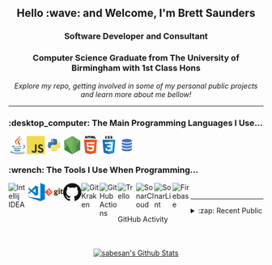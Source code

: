 <h2 align="center">Hello :wave: and Welcome, I'm Brett Saunders</h1>
<h3 align="center">Software Developer and Consultant</h3>
<h3 align="center">Computer Science Graduate from The University of Birmingham with 1st Class Hons</h3>

<p align="center">
  <em>Explore my repo, getting involved in some of my personal public projects and learn more about me bellow!</em>
</p>

<hr/>

<h3>:desktop_computer: The Main Programming Languages I Use...</h3>
<p>
  
  <a title="Java" href="https://github.com/brettsaunders21?tab=repositories&language=java">
    <img align="left" alt="Java" width="36px" src="https://raw.githubusercontent.com/github/explore/80688e429a7d4ef2fca1e82350fe8e3517d3494d/topics/java/java.png" />
  </a>
  
  <a title="JavaScript" href="https://github.com/brettsaunders21?tab=repositories&language=javascript">
    <img align="left" alt="JavaScript" width="36px" src="https://raw.githubusercontent.com/github/explore/80688e429a7d4ef2fca1e82350fe8e3517d3494d/topics/javascript/javascript.png" />
  </a>
  
  <a title="Python" href="https://github.com/brettsaunders21?tab=repositories&language=python">
    <img align="left" alt="Python" width="36px" src="https://raw.githubusercontent.com/github/explore/80688e429a7d4ef2fca1e82350fe8e3517d3494d/topics/python/python.png" />
  </a>
  
  <a title="Node.js" href="https://github.com/brettsaunders21?tab=repositories&language=node">
    <img align="left" alt="Node.js" width="36px" src="https://raw.githubusercontent.com/github/explore/80688e429a7d4ef2fca1e82350fe8e3517d3494d/topics/nodejs/nodejs.png" />
  </a>
  
  <a title="HTML" href="https://github.com/brettsaunders21?tab=repositories&language=html">
    <img align="left" alt="HTML" width="36px" src="https://raw.githubusercontent.com/github/explore/80688e429a7d4ef2fca1e82350fe8e3517d3494d/topics/html/html.png" />
  </a>
  
  <a title="CSS" href="https://github.com/brettsaunders21?tab=repositories&language=css">
    <img align="left" alt="CSS3" width="36px" src="https://raw.githubusercontent.com/github/explore/80688e429a7d4ef2fca1e82350fe8e3517d3494d/topics/css/css.png" />
  </a>
  
  <a title="SQL" href="https://github.com/brettsaunders21?tab=repositories&language=sql">
    <img align="left" alt="SQL" width="36px" src="https://raw.githubusercontent.com/github/explore/80688e429a7d4ef2fca1e82350fe8e3517d3494d/topics/sql/sql.png" />
  </a>
</p>

<br/>
<br/>

<h3>:wrench: The Tools I Use When Programming...</h3>
<p>
<img align="left" alt="Intellij IDEA" width="36px" src="https://cdn.jsdelivr.net/npm/simple-icons@v3/icons/intellijidea.svg" />
<img align="left" alt="Visual Studio Code" width="36px" src="https://raw.githubusercontent.com/github/explore/80688e429a7d4ef2fca1e82350fe8e3517d3494d/topics/visual-studio-code/visual-studio-code.png" />
<img align="left" alt="Git" width="36px" src="https://raw.githubusercontent.com/github/explore/80688e429a7d4ef2fca1e82350fe8e3517d3494d/topics/git/git.png" />
<img align="left" alt="GitHub" width="36px" src="https://raw.githubusercontent.com/github/explore/78df643247d429f6cc873026c0622819ad797942/topics/github/github.png" />
<img align="left" alt="Git Kraken" width="36px" src="https://cdn.jsdelivr.net/npm/simple-icons@v3/icons/gitkraken.svg" />
<img align="left" alt="GitHub Actions" width="36px" src="https://cdn.jsdelivr.net/npm/simple-icons@v3/icons/githubactions.svg" />
<img align="left" alt="Trello" width="36px" src="https://cdn.jsdelivr.net/npm/simple-icons@v3/icons/trello.svg" />
<img align="left" alt="SonarCloud" width="36px" src="https://cdn.jsdelivr.net/npm/simple-icons@v3/icons/sonarcloud.svg" />
<img align="left" alt="SonarLint" width="36px" src="https://cdn.jsdelivr.net/npm/simple-icons@v3/icons/sonarlint.svg" />
<img align="left" alt="Firebase" width="36px" src="https://cdn.jsdelivr.net/npm/simple-icons@v3/icons/firebase.svg" />
</p>
<br/>
<hr/>
<details>
  <summary>:zap: Recent Public GitHub Activity</summary>
  
<!--START_SECTION:activity-->
1. 🎉 Merged PR [#8](https://github.com/CraftoryStudios/website/pull/8) in [CraftoryStudios/website](https://github.com/CraftoryStudios/website)
2. 🎉 Merged PR [#7](https://github.com/CraftoryStudios/website/pull/7) in [CraftoryStudios/website](https://github.com/CraftoryStudios/website)
3. 🎉 Merged PR [#6](https://github.com/CraftoryStudios/website/pull/6) in [CraftoryStudios/website](https://github.com/CraftoryStudios/website)
4. 🎉 Merged PR [#5](https://github.com/CraftoryStudios/website/pull/5) in [CraftoryStudios/website](https://github.com/CraftoryStudios/website)
5. 🎉 Merged PR [#4](https://github.com/CraftoryStudios/website/pull/4) in [CraftoryStudios/website](https://github.com/CraftoryStudios/website)
<!--END_SECTION:activity-->

</details>
<br/>
<br/>
<p align="center">
<a href="https://github.com/brettsaunders21">
<img align="center" alt="sabesan's Github Stats" src="https://github-readme-stats.codestackr.vercel.app/api?username=brettsaunders21&show_icons=true&hide_border=true&count_private=true&include_all_commits=true&theme=radical" /></a>
</p>



